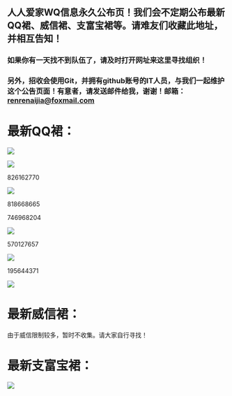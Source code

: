 ## 人人爱家WQ信息永久公布页！我们会不定期公布最新QQ裙、威信裙、支富宝裙等。请难友们收藏此地址，并相互告知！

### 如果你有一天找不到队伍了，请及时打开网址来这里寻找组织！

### 另外，招收会使用Git，并拥有github账号的IT人员，与我们一起维护这个公告页面！有意者，请发送邮件给我，谢谢！邮箱：renrenaijia@foxmail.com

# 最新QQ裙：

![](http://ww1.sinaimg.cn/large/005zWjpngy1ftgpvhto2mj30f00kkgma.jpg)

![](http://ww1.sinaimg.cn/large/005zWjpngy1ftgpwppo0aj30f10kl0tz.jpg)

826162770

![](http://ww1.sinaimg.cn/large/005zWjpngy1ftgoymrhq6j30f00kk0zc.jpg)

818668665

746968204

![](http://ww1.sinaimg.cn/large/005zWjpngy1ftgox4v6lzj30f00kkn4y.jpg)

570127657

![](http://ww1.sinaimg.cn/large/005zWjpngy1ftgoqzowz5j30f00kkjx2.jpg)

195644371

![](http://ww1.sinaimg.cn/large/005zWjpngy1ftgozxss5bj30f00kkwia.jpg)

# 最新威信裙：

由于威信限制较多，暂时不收集。请大家自行寻找！

# 最新支富宝裙：

![](http://ww1.sinaimg.cn/large/005zWjpngy1ftgp1p9l25j30u01hcadr.jpg)
